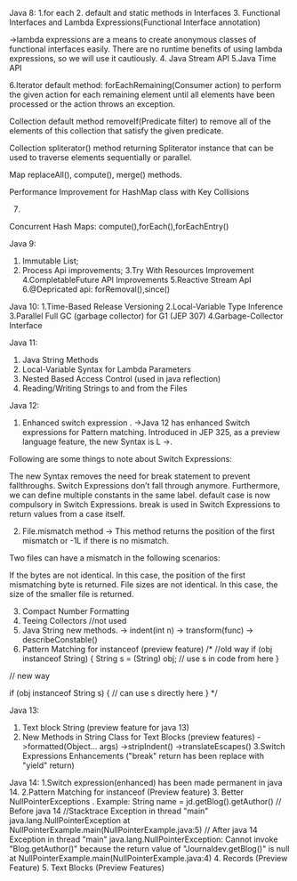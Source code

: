 Java 8:
1.for each
2. default and static methods in Interfaces
3. Functional Interfaces and Lambda Expressions(Functional Interface annotation)

 ->lambda expressions are a means to create anonymous classes of functional interfaces easily. There are no runtime benefits of using lambda expressions, so we will use it cautiously.
4. Java Stream API
5.Java Time API

6.Iterator default method:
 forEachRemaining(Consumer action) to perform the given action for each remaining element until all elements have been processed or the action throws an exception.

Collection default method removeIf(Predicate filter) to remove all of the elements of this collection that satisfy the given predicate.

Collection spliterator() method returning Spliterator instance that can be used to traverse elements sequentially or parallel.

Map replaceAll(), compute(), merge() methods.

Performance Improvement for HashMap class with Key Collisions

7.
Concurrent Hash Maps: compute(),forEach(),forEachEntry()


Java 9: 

1. Immutable List; 
2. Process Api improvements; 
3.Try With Resources Improvement
4.CompletableFuture API Improvements
5.Reactive Stream ApI
6.@Depricated api: forRemoval(),since()

Java 10:
1.Time-Based Release Versioning
2.Local-Variable Type Inference
3.Parallel Full GC (garbage collector) for G1 (JEP 307)
4.Garbage-Collector Interface

Java 11:

1. Java String Methods
2. Local-Variable Syntax for Lambda Parameters
3. Nested Based Access Control (used in java reflection)
4. Reading/Writing Strings to and from the Files

Java 12:
1. Enhanced switch expression .
->Java 12 has enhanced Switch expressions for Pattern matching.
Introduced in JEP 325, as a preview language feature, the new Syntax is L ->.

Following are some things to note about Switch Expressions:

The new Syntax removes the need for break statement to prevent fallthroughs.
Switch Expressions don’t fall through anymore.
Furthermore, we can define multiple constants in the same label.
default case is now compulsory in Switch Expressions.
break is used in Switch Expressions to return values from a case itself.

2. File.mismatch method
-> This method returns the position of the first mismatch or -1L if there is no mismatch.

Two files can have a mismatch in the following scenarios:

If the bytes are not identical. In this case, the position of the first mismatching byte is returned.
File sizes are not identical. In this case, the size of the smaller file is returned.

3. Compact Number Formatting
4. Teeing Collectors //not used
5. Java String new methods. 
-> indent(int n)
-> transform(func)
-> describeConstable()
6. Pattern Matching for instanceof (preview feature)
/*
//old way
if (obj instanceof String) {
    String s = (String) obj;
    // use s in code from here
}

// new way

if (obj instanceof String s) {
    // can use s directly here
} 
*/

Java 13:
1. Text block String (preview feature for java 13)
2. New Methods in String Class for Text Blocks (preview features)
->formatted(Object… args)
->stripIndent()
->translateEscapes()
3.Switch Expressions Enhancements ("break" return has been replace with "yield" return)

Java 14:
1.Switch expression(enhanced) has been made permanent in java 14. 
2.Pattern Matching for instanceof (Preview feature)
3. Better NullPointerExceptions .
Example: 
String name = jd.getBlog().getAuthor()
// Before java 14
//Stacktrace
Exception in thread "main" java.lang.NullPointerException
    at NullPointerExample.main(NullPointerExample.java:5)
// After java 14
Exception in thread "main" java.lang.NullPointerException: Cannot invoke "Blog.getAuthor()" because the return value of "Journaldev.getBlog()" is null
    at NullPointerExample.main(NullPointerExample.java:4)
4. Records (Preview Feature)
5. Text Blocks (Preview Features)

